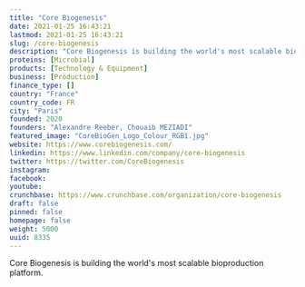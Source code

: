 ```yaml
---
title: "Core Biogenesis"
date: 2021-01-25 16:43:21
lastmod: 2021-01-25 16:43:21
slug: /core-biogenesis
description: "Core Biogenesis is building the world's most scalable bioproduction platform."
proteins: [Microbial]
products: [Technology & Equipment]
business: [Production]
finance_type: []
country: "France"
country_code: FR
city: "Paris"
founded: 2020
founders: "Alexandre Reeber, Chouaib MEZIADI"
featured_image: "CoreBioGen_Logo_Colour_RGB1.jpg"
website: https://www.corebiogenesis.com/
linkedin: https://www.linkedin.com/company/core-biogenesis
twitter: https://twitter.com/CoreBiogenesis
instagram: 
facebook: 
youtube: 
crunchbase: https://www.crunchbase.com/organization/core-biogenesis
draft: false
pinned: false
homepage: false
weight: 5000
uuid: 8335
---
```

Core Biogenesis is building the world's most scalable bioproduction platform.

